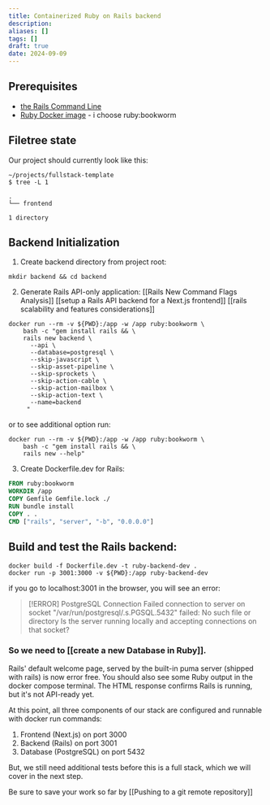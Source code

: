 ```yaml
---
title: Containerized Ruby on Rails backend
description: 
aliases: []
tags: []
draft: true
date: 2024-09-09
---
```


## Prerequisites
- [the Rails Command Line](https://guides.rubyonrails.org/command_line.html) 
- [Ruby Docker image](https://hub.docker.com/_/ruby)  - i choose ruby:bookworm
## Filetree state
Our project should currently look like this:
```tree
~/projects/fullstack-template
$ tree -L 1

.
└── frontend

1 directory
```

## Backend Initialization
1. Create backend directory from project root:
```
mkdir backend && cd backend
```

2. Generate Rails API-only application:
[[Rails New Command Flags Analysis]]
[[setup a Rails API backend for a Next.js frontend]]
[[rails scalability and features considerations]]
```
docker run --rm -v ${PWD}:/app -w /app ruby:bookworm \
	bash -c "gem install rails && \
	rails new backend \
	  --api \
	  --database=postgresql \
	  --skip-javascript \
	  --skip-asset-pipeline \
	  --skip-sprockets \
	  --skip-action-cable \
	  --skip-action-mailbox \
	  --skip-action-text \
	  --name=backend
	 " 
```
or to see additional option run:
```
docker run --rm -v ${PWD}:/app -w /app ruby:bookworm \
	bash -c "gem install rails && \
	rails new --help"
```


3. Create Dockerfile.dev for Rails:
```Dockerfile
FROM ruby:bookworm
WORKDIR /app
COPY Gemfile Gemfile.lock ./
RUN bundle install
COPY . .
CMD ["rails", "server", "-b", "0.0.0.0"]
```

## Build and test the Rails backend:
```
docker build -f Dockerfile.dev -t ruby-backend-dev .
docker run -p 3001:3000 -v ${PWD}:/app ruby-backend-dev
```
if you go to localhost:3001 in the browser, you will see an error:
> [!ERROR] PostgreSQL Connection Failed
> connection to server on socket "/var/run/postgresql/.s.PGSQL.5432" failed: No such file or directory
> Is the server running locally and accepting connections on that socket?
### So we need to [[create a new Database in Ruby]].  

Rails' default welcome page, served by the built-in puma server (shipped with rails) is now error free.  You should also see some Ruby output in the docker compose terminal. The HTML response confirms Rails is running, but it's not API-ready yet.

At this point, all three components of our stack are configured and runnable with docker run commands:
1. Frontend (Next.js) on port 3000
2. Backend (Rails) on port 3001
3. Database (PostgreSQL) on port 5432

But, we still need additional tests before this is a full stack, which we will cover in the next step. 

Be sure to save your work so far by [[Pushing to a git remote repository]]
